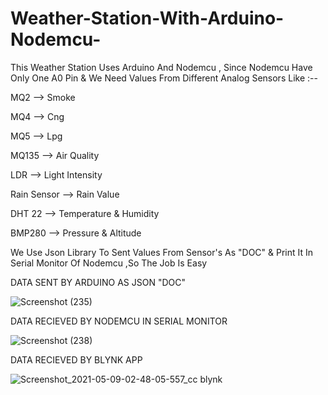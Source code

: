 # Weather-Station-With-Arduino-Nodemcu-
This Weather Station Uses Arduino And Nodemcu , Since Nodemcu Have Only One A0 Pin & We Need Values From Different Analog Sensors Like :--

MQ2 --> Smoke 

MQ4 --> Cng

MQ5 --> Lpg

MQ135 --> Air Quality

LDR --> Light Intensity

Rain Sensor --> Rain Value

DHT 22  --> Temperature & Humidity

BMP280  --> Pressure & Altitude

We Use Json Library To Sent Values From Sensor's As "DOC" & Print It In Serial Monitor Of Nodemcu ,So The Job Is Easy 

DATA SENT BY ARDUINO AS JSON "DOC"

![Screenshot (235)](https://user-images.githubusercontent.com/25906435/118393371-71f41480-b65c-11eb-94cd-511564734ba4.png)

DATA RECIEVED BY NODEMCU IN SERIAL MONITOR

![Screenshot (238)](https://user-images.githubusercontent.com/25906435/118393393-86381180-b65c-11eb-9b50-215d0a341aa8.png)

DATA RECIEVED BY BLYNK APP

![Screenshot_2021-05-09-02-48-05-557_cc blynk](https://user-images.githubusercontent.com/25906435/118393486-12e2cf80-b65d-11eb-97fb-504bba5522a6.jpg)

